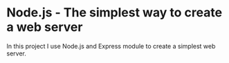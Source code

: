 # Node.js - The simplest way to create a web server
In this project I use Node.js and Express module to create a simplest web server.
